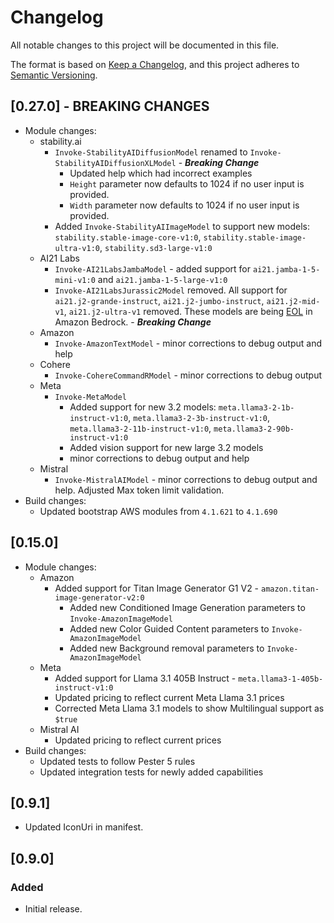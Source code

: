 # Changelog

All notable changes to this project will be documented in this file.

The format is based on [Keep a Changelog](https://keepachangelog.com/en/1.2.0/),
and this project adheres to [Semantic Versioning](https://semver.org/spec/v2.0.0.html).

## [0.27.0] - **BREAKING CHANGES**

- Module changes:
    - stability.ai
        - `Invoke-StabilityAIDiffusionModel` renamed to `Invoke-StabilityAIDiffusionXLModel` - ***Breaking Change***
            - Updated help which had incorrect examples
            - `Height` parameter now defaults to 1024 if no user input is provided.
            - `Width` parameter now defaults to 1024 if no user input is provided.
        - Added `Invoke-StabilityAIImageModel` to support new models: `stability.stable-image-core-v1:0`, `stability.stable-image-ultra-v1:0`, `stability.sd3-large-v1:0`
    - AI21 Labs
        - `Invoke-AI21LabsJambaModel` - added support for `ai21.jamba-1-5-mini-v1:0` and `ai21.jamba-1-5-large-v1:0`
        - `Invoke-AI21LabsJurassic2Model` removed. All support for `ai21.j2-grande-instruct`, `ai21.j2-jumbo-instruct`, `ai21.j2-mid-v1`, `ai21.j2-ultra-v1` removed. These models are being [EOL](https://docs.aws.amazon.com/bedrock/latest/userguide/model-lifecycle.html) in Amazon Bedrock. - ***Breaking Change***
    - Amazon
        - `Invoke-AmazonTextModel` - minor corrections to debug output and help
    - Cohere
        - `Invoke-CohereCommandRModel` - minor corrections to debug output
    - Meta
        - `Invoke-MetaModel`
            - Added support for new 3.2 models: `meta.llama3-2-1b-instruct-v1:0`, `meta.llama3-2-3b-instruct-v1:0`, `meta.llama3-2-11b-instruct-v1:0`,  `meta.llama3-2-90b-instruct-v1:0`
            - Added vision support for new large 3.2 models
            - minor corrections to debug output and help
    - Mistral
        - `Invoke-MistralAIModel` - minor corrections to debug output and help. Adjusted Max token limit validation.
- Build changes:
    - Updated bootstrap AWS modules from `4.1.621` to `4.1.690`

## [0.15.0]

- Module changes:
    - Amazon
        - Added support for Titan Image Generator G1 V2 - `amazon.titan-image-generator-v2:0`
            - Added new Conditioned Image Generation parameters to `Invoke-AmazonImageModel`
            - Added new Color Guided Content parameters to `Invoke-AmazonImageModel`
            - Added new Background removal parameters to `Invoke-AmazonImageModel`
    - Meta
        - Added support for Llama 3.1 405B Instruct - `meta.llama3-1-405b-instruct-v1:0`
        - Updated pricing to reflect current Meta Llama 3.1 prices
        - Corrected Meta Llama 3.1 models to show Multilingual support as `$true`
    - Mistral AI
        - Updated pricing to reflect current prices
- Build changes:
    - Updated tests to follow Pester 5 rules
    - Updated integration tests for newly added capabilities

## [0.9.1]

- Updated IconUri in manifest.

## [0.9.0]

### Added

- Initial release.
